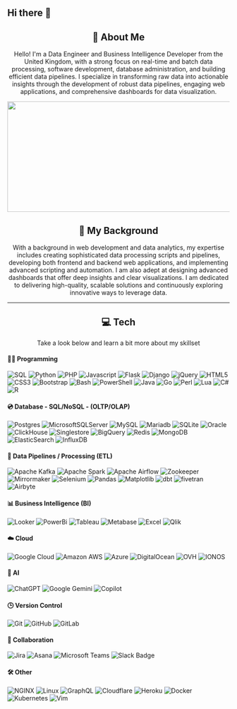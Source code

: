 ## Hi there 👋

<div align="center">
    <h2>🚀 About Me</h2>
    <p>Hello! I'm a Data Engineer and Business Intelligence Developer from the United Kingdom, with a strong focus on real-time and batch data processing, software development, database administration, and building efficient data pipelines. I specialize in transforming raw data into actionable insights through the development of robust data pipelines, engaging web applications, and comprehensive dashboards for data visualization.

</p>
</div>

<div align="center">
  <img src="https://miro.medium.com/v2/resize:fit:1400/1*z76XqGEphiXy522fNjLlTQ.gif" width="600" height="250"/>
</div>


<div align="center">
    <h2>🎨 My Background</h2>
    <p>With a background in web development and data analytics, my expertise includes creating sophisticated data processing scripts and pipelines, developing both frontend and backend web applications, and implementing advanced scripting and automation. I am also adept at designing advanced dashboards that offer deep insights and clear visualizations. I am dedicated to delivering high-quality, scalable solutions and continuously exploring innovative ways to leverage data.
</p>
</div>


---


<div align="center">
    <h2>💻 Tech</h2>
    <p>Take a look below and learn a bit more about my skillset
</p>
</div>



#### **👨‍💻 Programming**
![SQL](https://img.shields.io/badge/-SQL-black?style=flat-square&logo=t-sql)
![Python](https://img.shields.io/badge/Python-black?logo=python)
![PHP](https://img.shields.io/badge/PHP-black?logo=php)
![Javascript](https://img.shields.io/badge/JavaScript-black?logo=javascript)
![Flask](https://img.shields.io/badge/Flask-black?logo=flask)
![Django](https://img.shields.io/badge/Django-black?logo=django)
![jQuery](https://img.shields.io/badge/jQuery-black?logo=jQuery)
![HTML5](https://img.shields.io/badge/HTML5-black?logo=HTML5)
![CSS3](https://img.shields.io/badge/CSS3-black?logo=CSS3)
![Bootstrap](https://img.shields.io/badge/Bootstrap-black?logo=Bootstrap)
![Bash](https://img.shields.io/badge/Bash-black?logo=gnubash)
![PowerShell](https://img.shields.io/badge/PowerShell-black?logo=powershell)
![Java](https://img.shields.io/badge/Java-black?logo=openjdk)
![Go](https://img.shields.io/badge/Go-black?logo=go)
![Perl](https://img.shields.io/badge/Perl-black?logo=perl)
![Lua](https://img.shields.io/badge/Lua-black?logo=lua)
![C#](https://img.shields.io/badge/C%23-black?logo=csharp)
![R](https://img.shields.io/badge/R-black?logo=r)


#### **💿 Database - SQL/NoSQL - (OLTP/OLAP)**
![Postgres](https://img.shields.io/badge/PostgreSQL-black?logo=postgresql)
![MicrosoftSQLServer](https://img.shields.io/badge/SQL%20Server-black?logo=microsoft%20sql%20server)
![MySQL](https://img.shields.io/badge/MySQL-black?logo=mysql&logoColor=fff)
![Mariadb](https://img.shields.io/badge/-Mariadb-black?style=flat-square&logo=mariadb)
![SQLite](https://img.shields.io/badge/-SQLite-black?style=flat-square&logo=sqlite)
![Oracle](https://img.shields.io/badge/Oracle-black?logo=oracle&logoColor=fff)
![ClickHouse](https://img.shields.io/badge/-ClickHouse-black?style=flat-square&logo=clickhouse)
![Singlestore](https://img.shields.io/badge/-Singlestore-black?style=flat-square&logo=singlestore)
![BigQuery](https://img.shields.io/badge/-BigQuery-black?style=flat-square&logo=googlebigquery)
![Redis](https://img.shields.io/badge/-Redis-black?style=flat-square&logo=redis)
![MongoDB](https://img.shields.io/badge/-MongoDB-black?style=flat-square&logo=mongodb)
![ElasticSearch](https://img.shields.io/badge/-ElasticSearch-black?style=flat-square&logo=elasticsearch)
![InfluxDB](https://img.shields.io/badge/-InfluxDB-black?style=flat-square&logo=influxdb)


#### **🏃 Data Pipelines / Processing (ETL)**
![Apache Kafka](https://img.shields.io/badge/-Kafka-black?style=flat-square&logo=apachekafka)
![Apache Spark](https://img.shields.io/badge/-Spark-black?style=flat-square&logo=apachespark)
![Apache Airflow](https://img.shields.io/badge/-Airflow-black?style=flat-square&logo=apacheairflow)
![Zookeeper](https://img.shields.io/badge/-Zookeeper-black?style=flat-square&logo=zookeeper)
![Mirrormaker](https://img.shields.io/badge/-Mirrormaker-black?style=flat-square&logo=mirrormaker)
![Selenium](https://img.shields.io/badge/-Selenium-black?style=flat-square&logo=selenium)
![Pandas](https://img.shields.io/badge/Pandas-black?style=flat-square&logo=pandas)
![Matplotlib](https://img.shields.io/badge/-Matplotlib-black?style=flat-square&logo=matplotlib)
![dbt](https://img.shields.io/badge/-dbt-black?style=flat-square&logo=dbt)
![fivetran](https://img.shields.io/badge/-Fivetran-black?style=flat-square&logo=Fivetran)
![Airbyte](https://img.shields.io/badge/-Airbyte-black?style=flat-square&logo=Airbyte)

#### **📊 Business Intelligence (BI)**
![Looker](https://img.shields.io/badge/-Looker-black?style=flat-square&logo=looker)
![PowerBi](https://img.shields.io/badge/-PowerBi-black?style=flat-square&logo=powerbi)
![Tableau](https://img.shields.io/badge/-Tableau-black?style=flat-square&logo=tableau)
![Metabase](https://img.shields.io/badge/-Metabase-black?style=flat-square&logo=metabase)
![Excel](https://img.shields.io/badge/-Excel-black?style=flat-square&logo=microsoftexcel)
![Qlik](https://img.shields.io/badge/-Qlik-black?style=flat-square&logo=qlik)

#### **☁️ Cloud**
![Google Cloud](https://img.shields.io/badge/-Google%20Cloud-black?style=flat-square&logo=google-cloud)
![Amazon AWS](https://img.shields.io/badge/-Amazon%20AWS-black?style=flat-square&logo=amazon-aws)
![Azure](https://img.shields.io/badge/-Azure-black?style=flat-square&logo=microsoftazure)
![DigitalOcean](https://img.shields.io/badge/-Digital%20Ocean-black?style=flat-square&logo=digitalocean)
![OVH](https://img.shields.io/badge/-OVH-black?style=flat-square&logo=ovh&logoColor=blue)
![IONOS](https://img.shields.io/badge/-IONOS-black?style=flat-square&logo=ionos&logoColor=blue)


#### **🤖 AI**
![ChatGPT](https://img.shields.io/badge/-ChatGPT-black?style=flat-square&logo=openai)
![Google Gemini](https://img.shields.io/badge/-Gemini-black?style=flat-square&logo=googlegemini)
![Copilot](https://img.shields.io/badge/-Copilot-black?style=flat-square&logo=microsoft)


#### **🕒 Version Control**
![Git](https://img.shields.io/badge/-Git-black?style=flat-square&logo=git)
![GitHub](https://img.shields.io/badge/-GitHub-black?style=flat-square&logo=github)
![GitLab](https://img.shields.io/badge/-GitLab-black?style=flat-square&logo=gitlab)

#### **🤝 Collaboration**
![Jira](https://img.shields.io/badge/Jira-black?logo=jira)
![Asana](https://img.shields.io/badge/Asana-black?logo=asana)
![Microsoft Teams](https://img.shields.io/badge/Microsoft%20Teams-black?logo=microsoftteams)
![Slack Badge](https://img.shields.io/badge/Slack-black?logo=slack)

#### **🛠️ Other**
![NGINX](https://img.shields.io/badge/-NGINX-black?style=flat-square&logo=nginx)
![Linux](https://img.shields.io/badge/-Linux-black?style=flat-square&logo=Linux)
![GraphQL](https://img.shields.io/badge/-GraphQL-black?style=flat-square&logo=graphql)
![Cloudflare](https://img.shields.io/badge/Cloudflare-black?logo=Cloudflare&logoColor=white)
![Heroku](https://img.shields.io/badge/-Heroku-black?style=flat-square&logo=heroku)
![Docker](https://img.shields.io/badge/-Docker-black?style=flat-square&logo=docker)
![Kubernetes](https://img.shields.io/badge/-Kubernetes-black?style=flat-square&logo=kubernetes)
![Vim](https://img.shields.io/badge/-vim-black?style=flat-square&logo=vim)


